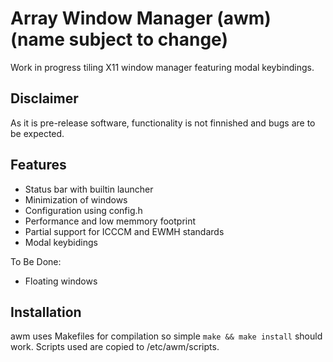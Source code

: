 # Array Window Manager (awm) (name subject to change)

Work in progress tiling X11 window manager featuring modal keybindings.

## Disclaimer
As it is pre-release software, functionality is not finnished and bugs are to be
expected.

## Features
- Status bar with builtin launcher
- Minimization of windows
- Configuration using config.h
- Performance and low memmory footprint
- Partial support for ICCCM and EWMH standards
- Modal keybidings

To Be Done:
- Floating windows

## Installation
awm uses Makefiles for compilation so simple `make && make install` should work.
Scripts used are copied to /etc/awm/scripts.

